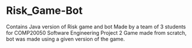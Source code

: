 # Risk_Game-Bot
Contains Java version of Risk game and bot
Made by a team of 3 students for COMP20050 Software Engineering Project 2
Game made from scratch, bot was made using a given version of the game.
